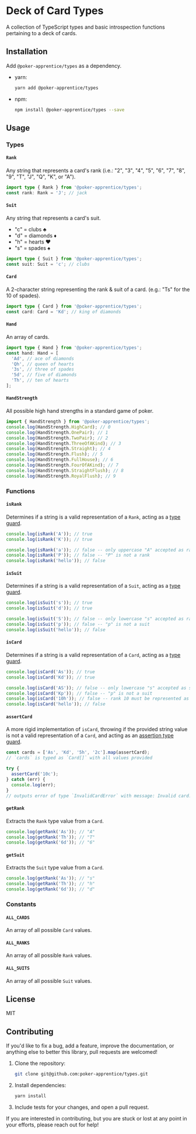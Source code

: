 # Deck of Card Types

A collection of TypeScript types and basic introspection functions pertaining to a deck of cards.

## Installation

Add `@poker-apprentice/types` as a dependency.

- yarn:
  ```bash
  yarn add @poker-apprentice/types
  ```
- npm:
  ```bash
  npm install @poker-apprentice/types --save
  ```

## Usage

### Types

#### `Rank`

Any string that represents a card's rank (i.e.: "2", "3", "4", "5", "6", "7", "8", "9", "T", "J", "Q", "K", or "A").

```ts
import type { Rank } from '@poker-apprentice/types';
const rank: Rank = 'J'; // jack
```

#### `Suit`

Any string that represents a card's suit.

- "c" = clubs ♣
- "d" = diamonds ♦
- "h" = hearts ♥
- "s" = spades ♠

```ts
import type { Suit } from '@poker-apprentice/types';
const suit: Suit = 'c'; // clubs
```

#### `Card`

A 2-character string representing the rank & suit of a card. (e.g.: "Ts" for the 10 of spades).

```ts
import type { Card } from '@poker-apprentice/types';
const card: Card = 'Kd'; // king of diamonds
```

#### `Hand`

An array of cards.

```ts
import type { Hand } from '@poker-apprentice/types';
const hand: Hand = [
  'Ad', // ace of diamonds
  'Qh', // queen of hearts
  '3s', // three of spades
  '5d', // five of diamonds
  'Th', // ten of hearts
];
```

#### `HandStrength`

All possible high hand strengths in a standard game of poker.

```ts
import { HandStrength } from '@poker-apprentice/types';
console.log(HandStrength.HighCard); // 0
console.log(HandStrength.OnePair); // 1
console.log(HandStrength.TwoPair); // 2
console.log(HandStrength.ThreeOfAKind); // 3
console.log(HandStrength.Straight); // 4
console.log(HandStrength.Flush); // 5
console.log(HandStrength.FullHouse); // 6
console.log(HandStrength.FourOfAKind); // 7
console.log(HandStrength.StraightFlush); // 8
console.log(HandStrength.RoyalFlush); // 9
```

### Functions

#### `isRank`

Determines if a string is a valid representation of a `Rank`, acting as a [type guard](https://www.typescriptlang.org/docs/handbook/2/narrowing.html#using-type-predicates).

```ts
console.log(isRank('A')); // true
console.log(isRank('K')); // true

console.log(isRank('a')); // false -- only uppercase "A" accepted as rank
console.log(isRank('P')); // false -- "P" is not a rank
console.log(isRank('hello')); // false
```

#### `isSuit`

Determines if a string is a valid representation of a `Suit`, acting as a [type guard](https://www.typescriptlang.org/docs/handbook/2/narrowing.html#using-type-predicates).

```ts
console.log(isSuit('s')); // true
console.log(isSuit('d')); // true

console.log(isSuit('S')); // false -- only lowercase "s" accepted as rank
console.log(isSuit('p')); // false -- "p" is not a suit
console.log(isSuit('hello')); // false
```

#### `isCard`

Determines if a string is a valid representation of a `Card`, acting as a [type guard](https://www.typescriptlang.org/docs/handbook/2/narrowing.html#using-type-predicates).

```ts
console.log(isCard('As')); // true
console.log(isCard('Kd')); // true

console.log(isCard('AS')); // false -- only lowercase "s" accepted as suit
console.log(isCard('Kp')); // false -- "p" is not a suit
console.log(isCard('10h')); // false -- rank 10 must be represented as "T"
console.log(isCard('hello')); // false
```

#### `assertCard`

A more rigid implementation of `isCard`, throwing if the provided string value is not a valid representation of a `Card`, and acting as an [assertion type guard](https://www.typescriptlang.org/docs/handbook/release-notes/typescript-3-7.html#assertion-functions).

```ts
const cards = ['As', 'Kd', '5h', '2c'].map(assertCard);
// `cards` is typed as `Card[]` with all values provided

try {
  assertCard('10c');
} catch (err) {
  console.log(err);
}
// outputs error of type `InvalidCardError` with message: Invalid card: "10c"
```

#### `getRank`

Extracts the `Rank` type value from a `Card`.

```ts
console.log(getRank('As')); // "A"
console.log(getRank('Th')); // "T"
console.log(getRank('6d')); // "6"
```

#### `getSuit`

Extracts the `Suit` type value from a `Card`.

```ts
console.log(getRank('As')); // "s"
console.log(getRank('Th')); // "h"
console.log(getRank('6d')); // "d"
```

### Constants

#### `ALL_CARDS`

An array of all possible `Card` values.

#### `ALL_RANKS`

An array of all possible `Rank` values.

#### `ALL_SUITS`

An array of all possible `Suit` values.

## License

MIT

## Contributing

If you'd like to fix a bug, add a feature, improve the documentation, or anything else to better this library, pull requests are welcomed!

1. Clone the repository:
   ```bash
   git clone git@github.com:poker-apprentice/types.git
   ```
1. Install dependencies:
   ```bash
   yarn install
   ```
1. Include tests for your changes, and open a pull request.

If you are interested in contributing, but you are stuck or lost at any point in your efforts, please reach out for help!
